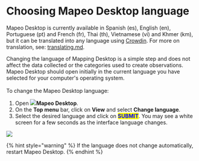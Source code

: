 # Choosing Mapeo Desktop language

Mapeo Desktop is currently available in Spanish (es), English (en), Portuguese (pt) and French (fr), Thai (th), Vietnamese (vi) and Khmer (km), but it can be translated into any language using [Crowdin](https://crowdin.com). For more on translation, see: [translating.md](../customization-options/translating.md "mention").

Changing the language of Mapping Desktop is a simple step and does not affect the data collected or the categories used to create observations. Mapeo Desktop should open initially in the current language you have selected for your computer's operating system.\
\
To change the Mapeo Desktop language:

1. Open ![](../../.gitbook/assets/Mapeo\_Desktop.png)**Mapeo Desktop**.
2. On the **Top menu** bar, click on **View** and select **Change language**.
3. Select the desired language and click on <mark style="color:blue;">**SUBMIT**</mark>. You may see a white screen for a few seconds as the interface language changes.

![](https://lh5.googleusercontent.com/kLFIM6fzcbeJmbZphm-IMpd-fKRPZw9n\_D5ACSQm-F\_ZiYccPo44MBIZKq6mvY97mRy9dT2mIwRjKqKqsXidyVo8wg4Yu-9H5oDxrHRADAk7EoOIvd5fjpjEmF\_7oQ)

{% hint style="warning" %}
If the language does not change automatically, restart Mapeo Desktop.
{% endhint %}
